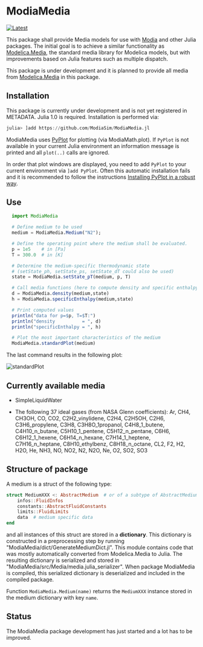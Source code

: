# ModiaMedia

[![Latest](https://img.shields.io/badge/docs-latest-blue.svg)](https://modiasim.github.io/ModiaMedia.jl/latest/)

This package shall provide Media models for use with [Modia](https://github.com/ModiaSim/Modia.jl)
and other Julia packages. The initial goal is to achieve a similar functionality as
[Modelica.Media](https://doc.modelica.org/Modelica%203.2.3/Resources/helpDymola/Modelica_Media.html#Modelica.Media),
the standard media library for Modelica models, but with improvements based on Julia features
such as multiple dispatch.

This package is under development and it is planned to provide all media from
[Modelica.Media](https://doc.modelica.org/Modelica%203.2.3/Resources/helpDymola/Modelica_Media.html#Modelica.Media)
in this package.


## Installation

This package is currently under development and is not yet registered in METADATA.
Julia 1.0 is required. Installation is performed via:

```julia
julia> ]add https://github.com/ModiaSim/ModiaMedia.jl
```

ModiaMedia uses [PyPlot](https://github.com/JuliaPy/PyPlot.jl) for plotting (via ModiaMath.plot).
If `PyPlot` is not available in your current Julia environment
an information message is printed and all `plot(..)` calls are ignored.

In order that plot windows are displayed, you need to add `PyPlot` to your current environment
via `]add PyPlot`. Often this automatic installation fails and it is recommended to follow
the instructions
[Installing PyPlot in a robust way](https://github.com/ModiaSim/ModiaMath.jl/wiki/Installing-PyPlot-in-a-robust-way).


## Use

```julia
  import ModiaMedia

  # Define medium to be used
  medium = ModiaMedia.Medium("N2");

  # Define the operating point where the medium shall be evaluated. 
  p = 1e5    # in [Pa]
  T = 300.0  # in [K]

  # Determine the medium-specific thermodynamic state
  # (setState_ph, setState_ps, setState_dT could also be used)
  state = ModiaMedia.setState_pT(medium, p, T)

  # Call media functions (here to compute density and specific enthalpy)
  d = ModiaMedia.density(medium,state)
  h = ModiaMedia.specificEnthalpy(medium,state)

  # Print computed values
  println("data for p=$p, T=$T:")
  println("density          = ", d)
  println("specificEnthalpy = ", h)

  # Plot the most important characteristics of the medium
  ModiaMedia.standardPlot(medium)
```

The last command results in the following plot:

![standardPlot](https://ModiaSim.github.io/ModiaMedia.jl/resources/images/N2.png)

## Currently available media

- SimpleLiquidWater

- The following 37 ideal gases (from NASA Glenn coefficients): 
  Ar, CH4, CH3OH, CO, CO2, C2H2_vinylidene, C2H4, C2H5OH, C2H6, C3H6_propylene, C3H8, C3H8O_1propanol, C4H8_1_butene, C4H10_n_butane, C5H10_1_pentene, C5H12_n_pentane, C6H6, C6H12_1_hexene, C6H14_n_hexane, C7H14_1_heptene, C7H16_n_heptane, C8H10_ethylbenz, C8H18_n_octane, CL2, F2, H2, H2O, He, NH3, NO, NO2, N2, N2O, Ne, O2, SO2, SO3 


## Structure of package

A medium is a struct of the following type:

```julia
struct MediumXXX <: AbstractMedium  # or of a subtype of AbstractMedium
    infos::FluidInfos
    constants::AbstractFluidConstants
    limits::FluidLimits
    data  # medium specific data
end
```

and all instances of this struct are stored in a **dictionary**.
This dictionary is constructed in a preprocessing step
by running "ModiaMedia/dict/GenerateMediumDict.jl".
This module contains code that was mostly automatically
converted from Modelica.Media to Julia.
The resulting dictionary is serialized and stored in "ModiaMedia/src/Media/media.julia_serializer".
When package ModiaMedia is compiled, this serialized dictionary is deserialized
and included in the compiled package.

Function `ModiaMedia.Medium(name)` returns the `MediumXXX` instance stored
in the medium dictionary with key `name`.


## Status

The ModiaMedia package development has just started and a lot has to be improved.

